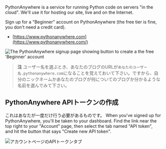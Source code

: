 PythonAnywhere is a service for running Python code on servers "in the cloud". We'll use it for hosting our site, live and on the Internet.

Sign up for a "Beginner" account on PythonAnywhere (the free tier is fine, you don't need a credit card).

* [https://www.pythonanywhere.com](https://www.pythonanywhere.com/)

![The PythonAnywhere signup page showing button to create a the free 'Beginner' account](../deploy/images/pythonanywhere_beginner_account_button.png)

> **注** ユーザー名を選ぶとき、あなたのブログのURLが`あなたのユーザー名.pythonanywhere.com`になることを覚えておいて下さい。ですから、自分のニックネームかあなたのブログが何についてのブログか分かるような名前を選んでみて下さい。

## PythonAnywhere APIトークンの作成

これはあなたが一度だけ行う必要があるものです。 When you've signed up for PythonAnywhere, you'll be taken to your dashboard. Find the link near the top right to your "Account" page, then select the tab named "API token", and hit the button that says "Create new API token".

![アカウントページのAPIトークンタブ](../deploy/images/pythonanywhere_create_api_token.png)
